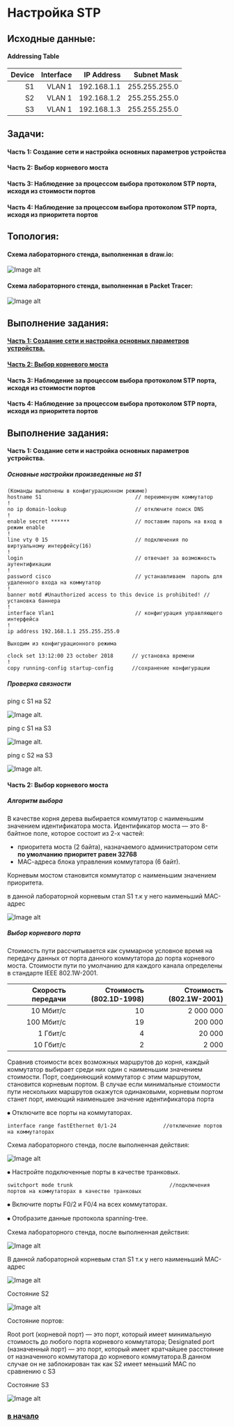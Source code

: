 # Настройка STP

## Исходные данные:

#### Addressing Table

| Device  | Interface          |IP Address   |Subnet Mask  |
| -------:|------------------:| -------------:| -----------:| 
| S1      | VLAN 1             | 192.168.1.1  |255.255.255.0|
| S2      | VLAN 1             | 192.168.1.2 |255.255.255.0| 
| S3      | VLAN 1             | 192.168.1.3 |255.255.255.0| 

## Задачи:

#### Часть 1: Создание сети и настройка основных параметров устройства
#### Часть 2: Выбор корневого моста
#### Часть 3: Наблюдение за процессом выбора протоколом STP порта, исходя из стоимости портов
#### Часть 4: Наблюдение за процессом выбора протоколом STP порта, исходя из приоритета портов

## Топология:

#### Cхема лабораторного стенда, выполненная в draw.io:

![Image alt](https://github.com/Misha-cook/otus-networks/blob/main/labs/lab02/%D0%A0%D0%B8%D1%81%D1%83%D0%BD%D0%BE%D0%BA_1.png)

#### Cхема лабораторного стенда, выполненная в Packet Tracer:

![Image alt](https://github.com/Misha-cook/otus-networks/blob/main/labs/lab02/%D0%A0%D0%B8%D1%81%D1%83%D0%BD%D0%BE%D0%BA_2.png)

## Выполнение задания:

#### [Часть 1: Создание сети и настройка основных параметров устройства.](#основные-настройки-произведенные-на-s1) 
#### [Часть 2: Выбор корневого моста](#алгоритм-выбора) 
#### Часть 3: Наблюдение за процессом выбора протоколом STP порта, исходя из стоимости портов
#### Часть 4: Наблюдение за процессом выбора протоколом STP порта, исходя из приоритета портов

## Выполнение задания:

#### Часть 1: Создание сети и настройка основных параметров устройства.

##### Основные настройки произведенные на S1 

```
(Команды выполнены в конфигурационном режиме)
hostname S1                              // переименуем коммутатор
!
no ip domain-lookup                      // отключите поиск DNS
!
enable secret ******                     // поставим пароль на вход в режим enable
!
line vty 0 15                            // подключения по виртуальному интерфейсу(16)
!
login                                    // отвечает за возможность аутентификации
!
password cisco                           // устанавливаем  пароль для удаленного входа на коммутатор
!
banner motd #Unauthorized access to this device is prohibited! // установка баннера
!
interface Vlan1                          // конфигурация управляющего интерфейса
!
ip address 192.168.1.1 255.255.255.0

Выходим из конфигурационного режима

clock set 13:12:00 23 october 2018      // установка времени
!
copy running-config startup-config      //сохранение конфигурации

```
##### Проверка связности

ping с S1 на S2

![Image alt](https://github.com/Misha-cook/otus-networks/blob/main/labs/lab02/%D0%A0%D0%B8%D1%81%D1%83%D0%BD%D0%BE%D0%BA_3.png).

ping с S1 на S3

![Image alt](https://github.com/Misha-cook/otus-networks/blob/main/labs/lab02/%D0%A0%D0%B8%D1%81%D1%83%D0%BD%D0%BE%D0%BA_4.png).

ping с S2 на S3

![Image alt](https://github.com/Misha-cook/otus-networks/blob/main/labs/lab02/%D0%A0%D0%B8%D1%81%D1%83%D0%BD%D0%BE%D0%BA_5.png).

#### Часть 2: Выбор корневого моста

##### Алгоритм выбора 

В качестве корня дерева выбирается коммутатор с наименьшим значением идентификатора моста. 
Идентификатор моста — это 8-байтное поле, которое состоит из 2-х частей: 
- приоритета моста (2 байта), назначаемого администратором сети **по умолчанию приоритет равен 32768**
- МАС-адреса блока управления коммутатора (6 байт).

Корневым мостом становится коммутатор с наименьшим значением приоритета.

в данной лабораторной корневым стал S1 т.к у него наименьший MAC-адрес

![Image alt](https://github.com/Misha-cook/otus-networks/blob/main/labs/lab02/%D0%A0%D0%B8%D1%81%D1%83%D0%BD%D0%BE%D0%BA_6.1.png)

##### Выбор корневого порта

Стоимость пути рассчитывается как суммарное условное время на передачу данных от порта данного коммутатора до порта корневого моста.
Стоимости пути по умолчанию для каждого канала определены в стандарте IEEE 802.1W-2001.

| Скорость передачи  |  Стоимость (802.1D-1998)| Стоимость (802.1W-2001)|
| ---------:|---------------------:| ------------------:|
|10 Мбит/с  | 	10                 | 2 000 000          |
|100 Мбит/с | 	19                 | 200 000            |   
|1 Гбит/с   | 	4                  | 20 000             |
|10 Гбит/с  | 	2                  | 2 000              | 

Сравнив стоимости всех возможных маршрутов до корня, каждый коммутатор выбирает среди них один с наименьшим значением стоимости. Порт, соединяющий коммутатор с этим маршрутом, становится корневым портом. В случае если минимальные стоимости пути нескольких маршрутов окажутся одинаковыми, корневым портом станет порт, имеющий наименьшее значение идентификатора порта

⦁	Отключите все порты на коммутаторах.

```
interface range fastEthernet 0/1-24               //отключение портов на коммутаторах
```

Cхема лабораторного стенда, после выполненная действия:

![Image alt](https://github.com/Misha-cook/otus-networks/blob/main/labs/lab02/%D0%A0%D0%B8%D1%81%D1%83%D0%BD%D0%BE%D0%BA_9.png)

⦁	Настройте подключенные порты в качестве транковых.
```
switchport mode trunk                               //подключения портов на коммутаторах в качестве транковых
```
⦁	Включите порты F0/2 и F0/4 на всех коммутаторах.

⦁	Отобразите данные протокола spanning-tree.

Cхема лабораторного стенда, после выполненная действия:

![Image alt](https://github.com/Misha-cook/otus-networks/blob/main/labs/lab02/%D0%A0%D0%B8%D1%81%D1%83%D0%BD%D0%BE%D0%BA_13.png)

В данной лабораторной корневым стал S1 т.к у него наименьший MAC-адрес

![Image alt](https://github.com/Misha-cook/otus-networks/blob/main/labs/lab02/%D0%A0%D0%B8%D1%81%D1%83%D0%BD%D0%BE%D0%BA_10.png)

Состояние S2

![Image alt](https://github.com/Misha-cook/otus-networks/blob/main/labs/lab02/%D0%A0%D0%B8%D1%81%D1%83%D0%BD%D0%BE%D0%BA_11.png)

Состояние портов:

Root port (корневой порт) — это порт, который имеет минимальную стоимость до любого порта корневого коммутатора;
Designated port (назначенный порт) — это порт, который имеет кратчайшее расстояние от назначенного коммутатора до корневого коммутатора.В данном случае он не заблокирован так как S2 имеет меньший MAC по сравнению с S3

Состояние S3

![Image alt](https://github.com/Misha-cook/otus-networks/blob/main/labs/lab02/%D0%A0%D0%B8%D1%81%D1%83%D0%BD%D0%BE%D0%BA_12.png)



### [в начало](#настройка-stp)
